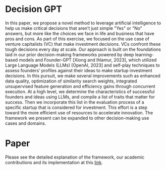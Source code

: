 # Decision GPT
In this paper, we propose a novel method to leverage artificial intelligence to help us make critical decisions that aren’t just simple "Yes" or "No" answers, but more like the choices we face in life and business that have pros and cons. As part of this exercise, we focused on the use case of venture capitalists (VC) that make investment decisions. VCs confront these tough decisions every day at scale. Our approach is built on the foundations laid in our prior decision-making frameworks powered by deep learning-based models and Founder-GPT [Xiong and Ihlamur, 2023], which utilized Large Language Models (LLMs) [OpenAI, 2023] and self-play techniques to assess founders’ profiles against their ideas to make startup investment decisions. In this pursuit, we make several improvements such as enhanced data quality, optimization of similarity search weights, integrated unsupervised feature generation and efficiency gains through concurrent execution. At a high level, we determine the characteristics of successful founders and ideas using LLMs, and compile a list of traits that matter for success. Then we incorporate this list in the evaluation process of a specific startup that is considered for investment. This effort is a step toward the more efficient use of resources to accelerate innovation. The framework we present can be expanded to other decision-making use cases and domains.

# Paper
Please see the detailed explanation of the framework, our academic contributions and its implementation at this [link](https://github.com/velapartners/decision-gpt-paper/blob/main/Decision%20GPT%20-%20A%20framework%20to%20make%20critical%20decisions.pdf).

